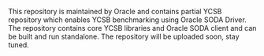  This repository is maintained by Oracle and contains partial YCSB repository which enables YCSB benchmarking using Oracle SODA Driver. The repository contains core YCSB libraries and Oracle SODA client and can be built and run standalone. 
 The repository will be uploaded soon, stay tuned.
